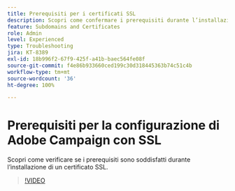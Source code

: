 ```yaml
---
title: Prerequisiti per i certificati SSL
description: Scopri come confermare i prerequisiti durante l’installazione di un certificato SSL.
feature: Subdomains and Certificates
role: Admin
level: Experienced
type: Troubleshooting
jira: KT-8389
exl-id: 18b996f2-67f9-425f-a41b-baec564fe08f
source-git-commit: f4e86b933660ced199c30d318445363b74c51c4b
workflow-type: tm+mt
source-wordcount: '36'
ht-degree: 100%

---
```


# Prerequisiti per la configurazione di Adobe Campaign con SSL

Scopri come verificare se i prerequisiti sono soddisfatti durante l’installazione di un certificato SSL.

>[!VIDEO](https://video.tv.adobe.com/v/335894?quality=12&learn=on)
